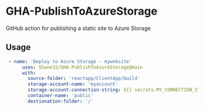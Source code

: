 # GHA-PublishToAzureStorage
GitHub action for publishing a static site to Azure Storage

## Usage

```yml
 - name: 'Deploy to Azure Storage - mywebsite'
      uses: Shane32/GHA-PublishToAzureStorage@main
      with:
        source-folder: 'reactapp/ClientApp/build'
        storage-account-name: 'myaccount'
        storage-account-connection-string: ${{ secrets.MY_CONNECTION_STRING }}
        container-name: 'public'
        destionation-folder: '/'
```
